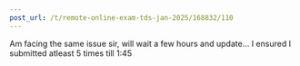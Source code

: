 ```yaml
---
post_url: /t/remote-online-exam-tds-jan-2025/168832/110
---
```

Am facing the same issue sir, will wait a few hours and update… I ensured I submitted atleast 5 times till 1:45